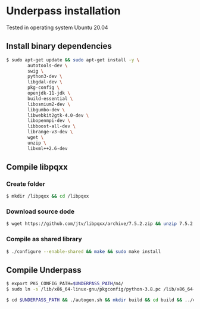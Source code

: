 # Underpass installation

Tested in operating system Ubuntu 20.04

## Install binary dependencies

```sh
$ sudo apt-get update && sudo apt-get install -y \
		autotools-dev \
		swig \
		python3-dev \
		libgdal-dev \
		pkg-config \
		openjdk-11-jdk \
		build-essential \
		libosmium2-dev \
		libgumbo-dev \
		libwebkit2gtk-4.0-dev \
		libopenmpi-dev \
		libboost-all-dev \
		librange-v3-dev \
		wget \
		unzip \
		libxml++2.6-dev
```

## Compile libpqxx

### Create folder

```sh
$ mkdir /libpqxx && cd /libpqxx
```

### Download source dode

```sh
$ wget https://github.com/jtv/libpqxx/archive/7.5.2.zip && unzip 7.5.2.zip && cd libpqxx-7.5.2
```

### Compile as shared library

```sh
$ ./configure --enable-shared && make && sudo make install
```

## Compile Underpass

```sh
$ export PKG_CONFIG_PATH=$UNDERPASS_PATH/m4/
$ sudo ln -s /lib/x86_64-linux-gnu/pkgconfig/python-3.8.pc /lib/x86_64-linux-gnu/pkgconfig/python.pc
```

```sh
$ cd $UNDERPASS_PATH && ./autogen.sh && mkdir build && cd build && ../configure && make -j4
```
